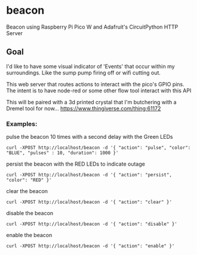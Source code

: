 # beacon
Beacon using Raspberry Pi Pico W and Adafruit's CircuitPython HTTP Server 


## Goal
I'd like to have some visual indicator of 'Events' that occur within my surroundings. Like the sump pump firing off or wifi cutting out.

This web server that routes actions to interact with the pico's GPIO pins. The intent is to have node-red or some other flow tool interact with this API

This will be paired with a 3d printed crystal that I'm butchering with a Dremel tool for now...
https://www.thingiverse.com/thing:61172



### Examples:
pulse the beacon 10 times with a second delay with the Green LEDs
```
curl -XPOST http://localhost/beacon -d '{ "action": "pulse", "color": "BLUE", "pulses" : 10, "duration": 1000 }'
 ```
 
persist the beacon with the RED LEDs to indicate outage
```
curl -XPOST http://localhost/beacon -d '{ "action": "persist", "color": "RED" }'
```

clear the beacon
```
curl -XPOST http://localhost/beacon -d '{ "action": "clear" }'
```

disable the beacon
```
curl -XPOST http://localhost/beacon -d '{ "action": "disable" }'
```

enable the beacon
```
curl -XPOST http://localhost/beacon -d '{ "action": "enable" }'
```
